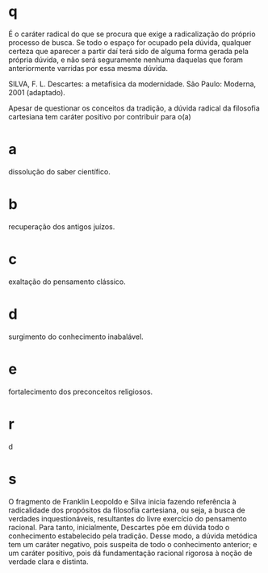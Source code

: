 # q
É o caráter radical do que se procura que exige a radicalização do próprio processo de busca. Se todo o espaço for ocupado pela dúvida, qualquer certeza que aparecer a partir daí terá sido de alguma forma gerada pela própria dúvida, e não será seguramente nenhuma daquelas que foram anteriormente varridas por essa mesma dúvida.

SILVA, F. L. Descartes: a metafísica da modernidade. São Paulo: Moderna, 2001 (adaptado).

Apesar de questionar os conceitos da tradição, a dúvida radical da filosofia cartesiana tem caráter positivo por contribuir para o(a)

# a
dissolução do saber científico.

# b
recuperação dos antigos juízos.

# c
exaltação do pensamento clássico.

# d
surgimento do conhecimento inabalável.

# e
fortalecimento dos preconceitos religiosos.

# r
d

# s
O fragmento de Franklin Leopoldo e Silva inicia fazendo referência à radicalidade dos propósitos da filosofia cartesiana, ou seja, a busca de verdades inquestionáveis, resultantes do livre exercício do pensamento racional. Para tanto, inicialmente, Descartes põe em dúvida todo o conhecimento estabelecido pela tradição. Desse modo, a dúvida metódica tem um caráter negativo, pois suspeita de todo o conhecimento anterior; e um caráter positivo, pois dá fundamentação racional rigorosa à noção de verdade clara e distinta.
